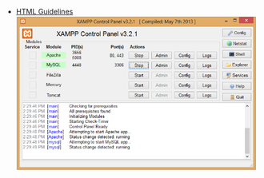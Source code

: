 * [HTML Guidelines](https://github.com/ankitaweboniselab/ankita_assignment/tree/master/Assignment1)
![alt tag](images/Untitled-1.jpg)